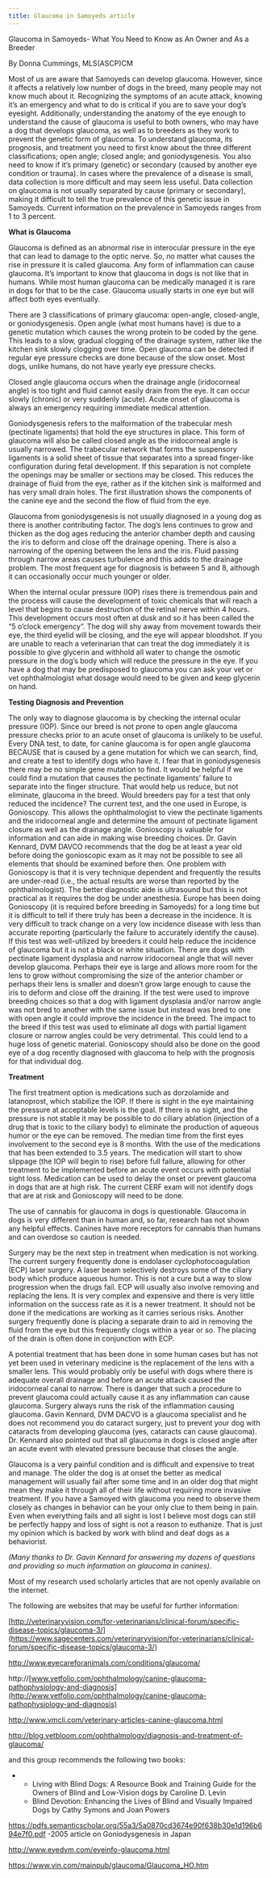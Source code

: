 ```yaml
---
title: Glaucoma in Samoyeds article
---
```

Glaucoma in Samoyeds- What You Need to Know as An Owner and As a Breeder

By Donna Cummings, MLS(ASCP)CM

Most of us are aware that Samoyeds can develop glaucoma. However, since it affects a relatively low number of dogs in the breed, many people may not know much about it. Recognizing the symptoms of an acute attack, knowing it’s an emergency and what to do is critical if you are to save your dog’s eyesight. Additionally, understanding the anatomy of the eye enough to understand the cause of glaucoma is useful to both owners, who may have a dog that develops glaucoma, as well as to breeders as they work to prevent the genetic form of glaucoma. To understand glaucoma, its prognosis, and treatment you need to first know about the three different classifications; open angle; closed angle; and goniodysgenesis. You also need to know if it’s primary (genetic) or secondary (caused by another eye condition or trauma). In cases where the prevalence of a disease is small, data collection is more difficult and may seem less useful. Data collection on glaucoma is not usually separated by cause (primary or secondary), making it difficult to tell the true prevalence of this genetic issue in Samoyeds. Current information on the prevalence in Samoyeds ranges from 1 to 3 percent.

**What is Glaucoma**

Glaucoma is defined as an abnormal rise in interocular pressure in the eye that can lead to damage to the optic nerve. So, no matter what causes the rise in pressure it is called glaucoma. Any form of inflammation can cause glaucoma. It’s important to know that glaucoma in dogs is not like that in humans. While most human glaucoma can be medically managed it is rare in dogs for that to be the case. Glaucoma usually starts in one eye but will affect both eyes eventually.

There are 3 classifications of primary glaucoma: open-angle, closed-angle, or goniodysgenesis. Open angle (what most humans have) is due to a genetic mutation which causes the wrong protein to be coded by the gene. This leads to a slow, gradual clogging of the drainage system, rather like the kitchen sink slowly clogging over time. Open glaucoma can be detected if regular eye pressure checks are done because of the slow onset. Most dogs, unlike humans, do not have yearly eye pressure checks.

Closed angle glaucoma occurs when the drainage angle (iridocorneal angle) is too tight and fluid cannot easily drain from the eye. It can occur slowly (chronic) or very suddenly (acute). Acute onset of glaucoma is always an emergency requiring immediate medical attention.

Goniodysgenesis refers to the malformation of the trabecular mesh (pectinate ligaments) that hold the eye structures in place. This form of glaucoma will also be called closed angle as the iridocorneal angle is usually narrowed. The trabecular network that forms the suspensory ligaments is a solid sheet of tissue that separates into a spread finger-like configuration during fetal development. If this separation is not complete the openings may be smaller or sections may be closed. This reduces the drainage of fluid from the eye, rather as if the kitchen sink is malformed and has very small drain holes. The first illustration shows the components of the canine eye and the second the flow of fluid from the eye.



Glaucoma from goniodysgenesis is not usually diagnosed in a young dog as there is another contributing factor. The dog’s lens continues to grow and thicken as the dog ages reducing the anterior chamber depth and causing the iris to deform and close off the drainage opening. There is also a narrowing of the opening between the lens and the iris. Fluid passing through narrow areas causes turbulence and this adds to the drainage problem. The most frequent age for diagnosis is between 5 and 8, although it can occasionally occur much younger or older.



When the internal ocular pressure (IOP) rises there is tremendous pain and the process will cause the development of toxic chemicals that will reach a level that begins to cause destruction of the retinal nerve within 4 hours. This development occurs most often at dusk and so it has been called the “5 o’clock emergency”. The dog will shy away from movement towards their eye, the third eyelid will be closing, and the eye will appear bloodshot. If you are unable to reach a veterinarian that can treat the dog immediately it is possible to give glycerin and withhold all water to change the osmotic pressure in the dog’s body which will reduce the pressure in the eye. If you have a dog that may be predisposed to glaucoma you can ask your vet or vet ophthalmologist what dosage would need to be given and keep glycerin on hand.

**Testing Diagnosis and Prevention**

The only way to diagnose glaucoma is by checking the internal ocular pressure (IOP). Since our breed is not prone to open angle glaucoma pressure checks prior to an acute onset of glaucoma is unlikely to be useful. Every DNA test, to date, for canine glaucoma is for open angle glaucoma BECAUSE that is caused by a gene mutation for which we can search, find, and create a test to identify dogs who have it. I fear that in goniodysgenesis there may be no simple gene mutation to find. It would be helpful if we could find a mutation that causes the pectinate ligaments’ failure to separate into the finger structure. That would help us reduce, but not eliminate, glaucoma in the breed. Would breeders pay for a test that only reduced the incidence? The current test, and the one used in Europe, is Gonioscopy. This allows the ophthalmologist to view the pectinate ligaments and the iridocorneal angle and determine the amount of pectinate ligament closure as well as the drainage angle. Gonioscopy is valuable for information and can aide in making wise breeding choices. Dr. Gavin Kennard, DVM DAVCO recommends that the dog be at least a year old before doing the gonioscopic exam as it may not be possible to see all elements that should be examined before then. One problem with Gonioscopy is that it is very technique dependent and frequently the results are under-read (i.e., the actual results are worse than reported by the ophthalmologist). The better diagnostic aide is ultrasound but this is not practical as it requires the dog be under anesthesia. Europe has been doing Gonioscopy (it is required before breeding in Samoyeds) for a long time but it is difficult to tell if there truly has been a decrease in the incidence. It is very difficult to track change on a very low incidence disease with less than accurate reporting (particularly the failure to accurately identify the cause). If this test was well-utilized by breeders it could help reduce the incidence of glaucoma but it is not a black or white situation. There are dogs with pectinate ligament dysplasia and narrow iridocorneal angle that will never develop glaucoma. Perhaps their eye is large and allows more room for the lens to grow without compromising the size of the anterior chamber or perhaps their lens is smaller and doesn’t grow large enough to cause the iris to deform and close off the draining. If the test were used to improve breeding choices so that a dog with ligament dysplasia and/or narrow angle was not bred to another with the same issue but instead was bred to one with open angle it could improve the incidence in the breed. The impact to the breed if this test was used to eliminate all dogs with partial ligament closure or narrow angles could be very detrimental. This could lend to a huge loss of genetic material. Gonioscopy should also be done on the good eye of a dog recently diagnosed with glaucoma to help with the prognosis for that individual dog.

**Treatment**

The first treatment option is medications such as dorzolamide and latanoprost, which stabilize the IOP. If there is sight in the eye maintaining the pressure at acceptable levels is the goal. If there is no sight, and the pressure is not stable it may be possible to do ciliary ablation (injection of a drug that is toxic to the ciliary body) to eliminate the production of aqueous humor or the eye can be removed. The median time from the first eyes involvement to the second eye is 8 months. With the use of the medications that has been extended to 3.5 years. The medication will start to show slippage (the IOP will begin to rise) before full failure, allowing for other treatment to be implemented before an acute event occurs with potential sight loss. Medication can be used to delay the onset or prevent glaucoma in dogs that are at high risk. The current CERF exam will not identify dogs that are at risk and Gonioscopy will need to be done.

The use of cannabis for glaucoma in dogs is questionable. Glaucoma in dogs is very different than in human and, so far, research has not shown any helpful effects. Canines have more receptors for cannabis than humans and can overdose so caution is needed.

Surgery may be the next step in treatment when medication is not working. The current surgery frequently done is endolaser cyclophotocoagulation (ECP) laser surgery. A laser beam selectively destroys some of the ciliary body which produce aqueous humor. This is not a cure but a way to slow progression when the drugs fail. ECP will usually also involve removing and replacing the lens. It is very complex and expensive and there is very little information on the success rate as it is a newer treatment. It should not be done if the medications are working as it carries serious risks. Another surgery frequently done is placing a separate drain to aid in removing the fluid from the eye but this frequently clogs within a year or so. The placing of the drain is often done in conjunction with ECP.

A potential treatment that has been done in some human cases but has not yet been used in veterinary medicine is the replacement of the lens with a smaller lens. This would probably only be useful with dogs where there is adequate overall drainage and before an acute attack caused the iridocorneal canal to narrow. There is danger that such a procedure to prevent glaucoma could actually cause it as any inflammation can cause glaucoma. Surgery always runs the risk of the inflammation causing glaucoma. Gavin Kennard, DVM DACVO is a glaucoma specialist and he does not recommend you do cataract surgery, just to prevent your dog with cataracts from developing glaucoma (yes, cataracts can cause glaucoma). Dr. Kennard also pointed out that all glaucoma in dogs is closed angle after an acute event with elevated pressure because that closes the angle.

Glaucoma is a very painful condition and is difficult and expensive to treat and manage. The older the dog is at onset the better as medical management will usually fail after some time and in an older dog that might mean they make it through all of their life without requiring more invasive treatment. If you have a Samoyed with glaucoma you need to observe them closely as changes in behavior can be your only clue to them being in pain. Even when everything fails and all sight is lost I believe most dogs can still be perfectly happy and loss of sight is not a reason to euthanize. That is just my opinion which is backed by work with blind and deaf dogs as a behaviorist.

*(Many thanks to Dr. Gavin Kennard for answering my dozens of questions and providing so much information on glaucoma in canines).*

Most of my research used scholarly articles that are not openly available on the internet.

The following are websites that may be useful for further information:

[http://veterinaryvision.com/for-veterinarians/clinical-forum/specific-disease-topics/glaucoma-3/](https://www.sagecenters.com/veterinaryvision/for-veterinarians/clinical-forum/specific-disease-topics/glaucoma-3/)

<http://www.eyecareforanimals.com/conditions/glaucoma/>

http://[www.vetfolio.com/ophthalmology/canine-glaucoma-pathophysiology-and-diagnosis](http://www.vetfolio.com/ophthalmology/canine-glaucoma-pathophysiology-and-diagnosis)

<http://www.vmcli.com/veterinary-articles-canine-glaucoma.html>

<http://blog.vetbloom.com/ophthalmology/diagnosis-and-treatment-of-glaucoma/>

and this group recommends the following two books:

* * Living with Blind Dogs: A Resource Book and Training Guide for the Owners of Blind and Low-Vision dogs by Caroline D. Levin
  * Blind Devotion: Enhancing the Lives of Blind and Visually Impaired Dogs by Cathy Symons and Joan Powers

<https://pdfs.semanticscholar.org/55a3/5a0870cd3674e90f638b30e1d196b694e7f0.pdf> -2005 article on Goniodysgenesis in Japan

<http://www.eyedvm.com/eyeinfo-glaucoma.html>

<https://www.vin.com/mainpub/glaucoma/Glaucoma_HO.htm>